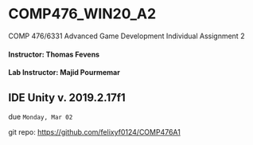 # COMP476_WIN20_A2 
COMP 476/6331 Advanced Game Development
Individual Assignment 2
#### Instructor: Thomas Fevens
#### Lab Instructor: Majid Pourmemar


## IDE Unity v. 2019.2.17f1

due `Monday, Mar 02`

git repo: https://github.com/felixyf0124/COMP476A1
